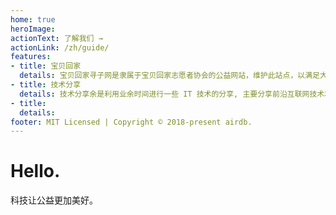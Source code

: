```yaml
---
home: true
heroImage:
actionText: 了解我们 →
actionLink: /zh/guide/
features:
- title: 宝贝回家
  details: 宝贝回家寻子网是隶属于宝贝回家志愿者协会的公益网站，维护此站点，以满足大量志愿者日常使用需求。
- title: 技术分享
  details: 技术分享余是利用业余时间进行一些 IT 技术的分享, 主要分享前沿互联网技术和讲述相关经验，涵盖运维、后台开发，前端开发，数据库，容器技术等。
- title:
  details:
footer: MIT Licensed | Copyright © 2018-present airdb.
---
```


# Hello.

科技让公益更加美好。
